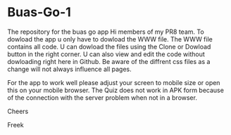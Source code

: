 # Buas-Go-1
The repository for the buas go app 
Hi members of my PR8 team.
To dowload the app u only have to dowload the WWW file.
The WWW file contains all code.
U can dowload the files using the Clone or Dowload button in the right corner. 
U can also view and edit the code without dowloading right here in Github. 
Be aware of the diffrent css files as a change will not always influence all pages.


For the app to work well please adjust your screen to mobile size or open this on your mobile browser. 
The Quiz does not work in APK form because of the connection with the server problem when not in a browser. 


Cheers

Freek 
